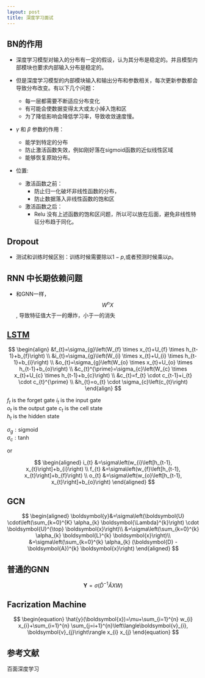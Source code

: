 ```yaml
---
layout: post
title: 深度学习面试
---
```




## BN的作用
   * 深度学习模型对输入的分布有一定的假设，认为其分布是稳定的。并且模型内部模块也要求内部输入分布是稳定的。

   * 但是深度学习模型的内部模块输入和输出分布和参数相关，每次更新参数都会导致分布改变。有以下几个问题：
     * 每一层都需要不断适应分布变化
     * 有可能会使数据变得太大或太小掉入饱和区
     * 为了降低影响会降低学习率，导致收敛速度慢。

   * $\gamma$ 和 $\beta$  参数的作用：
     * 能学到特定的分布
     * 防止激活函数失效，例如刚好落在sigmoid函数的近似线性区域
     * 能够恢复原始分布。

   * 位置:
     * 激活函数之前：
       * 防止归一化破坏非线性函数的分布，
       * 防止数据落入非线性函数的饱和区
     * 激活函数之后：
       * Relu 没有上述函数的饱和区问题，所以可以放在后面，避免非线性特征分布趋于同化。

## Dropout
  * 测试和训练时候区别：训练时候需要除以$1-p$,或者预测时候乘以$p$。

## RNN 中长期依赖问题
   * 和GNN一样，$$W^n X$$, 导致特征值大于一的爆炸，小于一的消失 
   
## [LSTM](https://towardsdatascience.com/tutorial-on-lstm-a-computational-perspective-f3417442c2cd) 

$$
\begin{align}
&f_{t}=\sigma_{g}\left(W_{f} \times x_{t}+U_{f} \times h_{t-1}+b_{f}\right) \\
&i_{t}=\sigma_{g}\left(W_{i} \times x_{t}+U_{i} \times h_{t-1}+b_{i}\right) \\
&o_{t}=\sigma_{g}\left(W_{o} \times x_{t}+U_{o} \times h_{t-1}+b_{o}\right) \\
&c_{t}^{\prime}=\sigma_{c}\left(W_{c} \times x_{t}+U_{c} \times h_{t-1}+b_{c}\right) \\
&c_{t}=f_{t} \cdot c_{t-1}+i_{t} \cdot c_{t}^{\prime} \\
&h_{t}=o_{t} \cdot \sigma_{c}\left(c_{t}\right)
\end{align}
$$

$f_{t}$ is the forget gate $i_{t}$ is the input gate   
$o_{t}$ is the output gate $c_{t}$ is the cell state   
$h_{t}$ is the hidden state   

$\sigma_{g}: \operatorname{sigmoid}$    
$\sigma_{c}: \tanh$

or   

$$
\begin{aligned} i_{t} &=\sigma\left(w_{i}\left[h_{t-1}, x_{t}\right]+b_{i}\right) \\ f_{t} &=\sigma\left(w_{f}\left[h_{t-1}, x_{t}\right]+b_{f}\right) \\ o_{t} &=\sigma\left(w_{o}\left[h_{t-1}, x_{t}\right]+b_{o}\right) \end{aligned}
$$

## GCN

$$
\begin{aligned}
\boldsymbol{y}&=\sigma\left(\boldsymbol{U} \cdot\left(\sum_{k=0}^{K} \alpha_{k} \boldsymbol{\Lambda}^{k}\right) \cdot \boldsymbol{U}^{\top} \boldsymbol{x}\right)\\
&=\sigma\left(\sum_{k=0}^{k} \alpha_{k} \boldsymbol{L}^{k} \boldsymbol{x}\right)\\
&=\sigma\left(\sum_{k=0}^{k} \alpha_{k} (\boldsymbol{D} - \boldsymbol{A})^{k} \boldsymbol{x}\right)
\end{aligned}
$$

## 普通的GNN

$$
\begin{equation}
\boldsymbol{Y}=\sigma\left(\hat{D}^{-1} \hat{A} X W\right)
\end{equation}
$$

## Facrization Machine 

$$
\begin{equation}
\hat{y}(\boldsymbol{x})=\mu+\sum_{i=1}^{n} w_{i} x_{i}+\sum_{i=1}^{n} \sum_{j=i+1}^{n}\left\langle\boldsymbol{v}_{i}, \boldsymbol{v}_{j}\right\rangle x_{i} x_{j}
\end{equation}
$$

## 参考文献
百面深度学习

